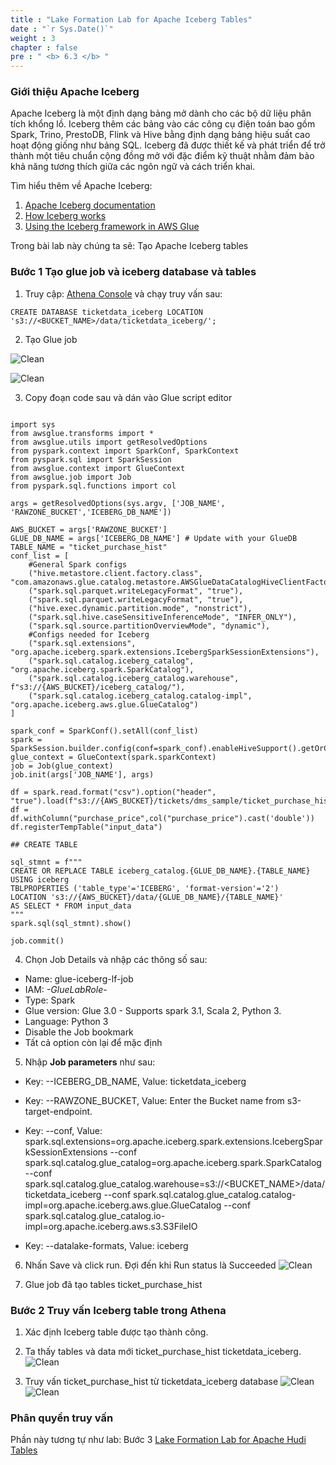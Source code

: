 ```yaml
---
title : "Lake Formation Lab for Apache Iceberg Tables"
date : "`r Sys.Date()`"
weight : 3
chapter : false
pre : " <b> 6.3 </b> "
---
```


### Giới thiệu Apache Iceberg
Apache Iceberg là một định dạng bảng mở dành cho các bộ dữ liệu phân tích khổng lồ. Iceberg thêm các bảng vào các công cụ điện toán bao gồm Spark, Trino, PrestoDB, Flink và Hive bằng định dạng bảng hiệu suất cao hoạt động giống như bảng SQL. Iceberg đã được thiết kế và phát triển để trở thành một tiêu chuẩn cộng đồng mở với đặc điểm kỹ thuật nhằm đảm bảo khả năng tương thích giữa các ngôn ngữ và cách triển khai.

Tìm hiểu thêm về Apache Iceberg:
1. [Apache Iceberg documentation ](https://iceberg.apache.org/docs/latest/)
2. [How Iceberg works ](https://docs.aws.amazon.com/emr/latest/ReleaseGuide/emr-iceberg-how-it-works.html)
3. [Using the Iceberg framework in AWS Glue](https://docs.aws.amazon.com/glue/latest/dg/aws-glue-programming-etl-format-iceberg.html)

Trong bài lab này chúng ta sẽ: Tạo Apache Iceberg tables

### Bước 1 Tạo glue job và iceberg database và tables
1. Truy cập: [Athena Console](https://console.aws.amazon.com/athena/home) và chạy truy vấn sau:
```
CREATE DATABASE ticketdata_iceberg LOCATION 's3://<BUCKET_NAME>/data/ticketdata_iceberg/';
```
2. Tạo Glue job

![Clean](/WorkShopTwo/images/6.clean/40.png)

![Clean](/WorkShopTwo/images/6.clean/41.png)

3. Copy đoạn code sau và dán vào Glue script editor
```

import sys
from awsglue.transforms import *
from awsglue.utils import getResolvedOptions
from pyspark.context import SparkConf, SparkContext
from pyspark.sql import SparkSession
from awsglue.context import GlueContext
from awsglue.job import Job
from pyspark.sql.functions import col

args = getResolvedOptions(sys.argv, ['JOB_NAME', 'RAWZONE_BUCKET','ICEBERG_DB_NAME'])

AWS_BUCKET = args['RAWZONE_BUCKET']
GLUE_DB_NAME = args['ICEBERG_DB_NAME'] # Update with your GlueDB
TABLE_NAME = "ticket_purchase_hist"
conf_list = [
    #General Spark configs
    ("hive.metastore.client.factory.class", "com.amazonaws.glue.catalog.metastore.AWSGlueDataCatalogHiveClientFactory"),
    ("spark.sql.parquet.writeLegacyFormat", "true"),
    ("spark.sql.parquet.writeLegacyFormat", "true"),
    ("hive.exec.dynamic.partition.mode", "nonstrict"),
    ("spark.sql.hive.caseSensitiveInferenceMode", "INFER_ONLY"),
    ("spark.sql.source.partitionOverviewMode", "dynamic"),
    #Configs needed for Iceberg
    ("spark.sql.extensions", "org.apache.iceberg.spark.extensions.IcebergSparkSessionExtensions"),
    ("spark.sql.catalog.iceberg_catalog", "org.apache.iceberg.spark.SparkCatalog"),
    ("spark.sql.catalog.iceberg_catalog.warehouse", f"s3://{AWS_BUCKET}/iceberg_catalog/"),
    ("spark.sql.catalog.iceberg_catalog.catalog-impl", "org.apache.iceberg.aws.glue.GlueCatalog")
]
 
spark_conf = SparkConf().setAll(conf_list)
spark = SparkSession.builder.config(conf=spark_conf).enableHiveSupport().getOrCreate()
glue_context = GlueContext(spark.sparkContext)
job = Job(glue_context)
job.init(args['JOB_NAME'], args)
 
df = spark.read.format("csv").option("header", "true").load(f"s3://{AWS_BUCKET}/tickets/dms_sample/ticket_purchase_hist/LOAD00000001.csv")
df = df.withColumn("purchase_price",col("purchase_price").cast('double'))
df.registerTempTable("input_data")
 
## CREATE TABLE
 
sql_stmnt = f"""
CREATE OR REPLACE TABLE iceberg_catalog.{GLUE_DB_NAME}.{TABLE_NAME}
USING iceberg
TBLPROPERTIES ('table_type'='ICEBERG', 'format-version'='2')
LOCATION 's3://{AWS_BUCKET}/data/{GLUE_DB_NAME}/{TABLE_NAME}'
AS SELECT * FROM input_data
"""
spark.sql(sql_stmnt).show()

job.commit()

```
4. Chọn Job Details và nhập các thông số sau:
- Name: glue-iceberg-lf-job
- IAM: *-GlueLabRole-*
- Type: Spark
- Glue version: Glue 3.0 - Supports spark 3.1, Scala 2, Python 3.
- Language: Python 3
- Disable the Job bookmark
- Tất cả option còn lại để mặc định

5. Nhập **Job parameters** như sau:
- Key: --ICEBERG_DB_NAME, Value: ticketdata_iceberg
- Key: --RAWZONE_BUCKET, Value: Enter the Bucket name from s3-target-endpoint.

- Key: --conf, Value: spark.sql.extensions=org.apache.iceberg.spark.extensions.IcebergSparkSessionExtensions --conf spark.sql.catalog.glue_catalog=org.apache.iceberg.spark.SparkCatalog --conf spark.sql.catalog.glue_catalog.warehouse=s3://<BUCKET_NAME>/data/ticketdata_iceberg --conf spark.sql.catalog.glue_catalog.catalog-impl=org.apache.iceberg.aws.glue.GlueCatalog --conf spark.sql.catalog.glue_catalog.io-impl=org.apache.iceberg.aws.s3.S3FileIO
- Key: --datalake-formats, Value: iceberg

6. Nhấn Save và click run. Đợi đến khi Run status là Succeeded
![Clean](/WorkShopTwo/images/6.clean/42.png)

7. Glue job đã tạo tables ticket_purchase_hist

### Bước 2 Truy vấn Iceberg table trong Athena
1. Xác định  Iceberg table được tạo thành công.
2. Ta thấy tables và data mới ticket_purchase_hist ticketdata_iceberg.
![Clean](/WorkShopTwo/images/6.clean/43.png)

3. Truy vấn ticket_purchase_hist từ ticketdata_iceberg database
![Clean](/WorkShopTwo/images/6.clean/44.png)
![Clean](/WorkShopTwo/images/6.clean/45.png)


### Phân quyền truy vấn
Phần này tương tự như lab: Bước 3 [Lake Formation Lab for Apache Hudi Tables](../6.3-LakeFormationLabforApacheIcebergTables/_index.md)